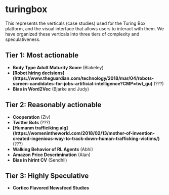 <h1>turingbox</h1>

This represents the verticals (case studies) used for the Turing Box platform, and the visual interface that allows users to interact with them. We have organized these verticals into three tiers of complexity and speculativeness. 

<h2>Tier 1: Most actionable</h2>
<ul>
  <li><b>Body Type Adult Maturity Score</b> (Blakeley)</li>
     <li><b>[Robot hiring decisions](https://www.theguardian.com/technology/2018/mar/04/robots-screen-candidates-for-jobs-artificial-intelligence?CMP=twt_gu)</b> (???)</li>
    <li><b>Bias in Word2Vec</b> (Bjarke and Judy) </li>
</ul>
  

<h2>Tier 2: Reasonably actionable</h2>
<ul>
  <li><b>Cooperation</b> (Ziv)</li>
   <li><b>Twitter Bots</b> (???)</li>
  <li><b>[Humanm trafficiking alg](https://womenintheworld.com/2018/02/13/mother-of-invention-created-ingenious-way-to-track-down-human-trafficking-victims/)</b> (???)</li>
    <li><b>Walking Behavior of RL Agents</b> (Abhi)</li>
      <li><b>Amazon Price Descrimination</b> (Alan)</li>
   <li><b>Bias in hirint CV</b> (Sendhil)</li>
</ul>

<h2>Tier 3: Highly Speculative</h2>
<ul>
  <li><b>Cortico Flavored Newsfeed Studies</b></li>
</ul>

